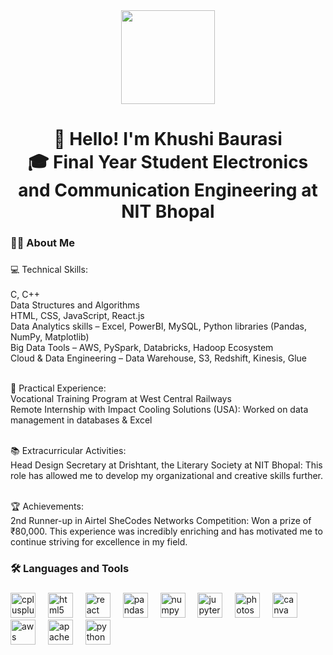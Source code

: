 <div align="center">
  <img height="150" src="https://media.giphy.com/media/YonLG8vVHqSowKfTt4/giphy.gif?cid=ecf05e47o50m40zza67fuk7xvpacy4u5f4hxluaiyakk651q&ep=v1_gifs_search&rid=giphy.gif&ct=g"  />
</div>

###

<h1 align="center">👋 Hello! I'm Khushi Baurasi<br>🎓 Final Year Student Electronics and Communication Engineering at NIT Bhopal</h1>

###

<h3 align="left">👩‍💻  About Me</h3>

###

<p align="left">💻 Technical Skills:<br><br>
C, C++<br>
Data Structures and Algorithms<br>
HTML, CSS, JavaScript, React.js<br>
Data Analytics skills – Excel, PowerBI, MySQL, Python libraries (Pandas, NumPy, Matplotlib)<br>
Big Data Tools – AWS, PySpark, Databricks, Hadoop Ecosystem<br>
Cloud & Data Engineering – Data Warehouse, S3, Redshift, Kinesis, Glue<br><br>

🔧 Practical Experience:<br>
Vocational Training Program at West Central Railways<br>
Remote Internship with Impact Cooling Solutions (USA): Worked on data management in databases & Excel<br><br>

📚 Extracurricular Activities:<br>
Head Design Secretary at Drishtant, the Literary Society at NIT Bhopal: This role has allowed me to develop my organizational and creative skills further.<br><br>

🏆 Achievements:<br>
2nd Runner-up in Airtel SheCodes Networks Competition: Won a prize of ₹80,000. This experience was incredibly enriching and has motivated me to continue striving for excellence in my field.</p>

###

<h3 align="left">🛠 Languages and Tools</h3>

###

<div align="left">
  <img src="https://cdn.jsdelivr.net/gh/devicons/devicon/icons/cplusplus/cplusplus-original.svg" height="40" alt="cplusplus logo" />
  <img width="12" />
  <img src="https://cdn.jsdelivr.net/gh/devicons/devicon/icons/html5/html5-original.svg" height="40" alt="html5 logo" />
  <img width="12" />
  <img src="https://cdn.jsdelivr.net/gh/devicons/devicon/icons/react/react-original.svg" height="40" alt="react logo" />
  <img width="12" />
  <img src="https://cdn.jsdelivr.net/gh/devicons/devicon/icons/pandas/pandas-original.svg" height="40" alt="pandas logo" />
  <img width="12" />
  <img src="https://cdn.jsdelivr.net/gh/devicons/devicon/icons/numpy/numpy-original.svg" height="40" alt="numpy logo" />
  <img width="12" />
  <img src="https://cdn.jsdelivr.net/gh/devicons/devicon/icons/jupyter/jupyter-original.svg" height="40" alt="jupyter logo" />
  <img width="12" />
  <img src="https://cdn.jsdelivr.net/gh/devicons/devicon/icons/photoshop/photoshop-plain.svg" height="40" alt="photoshop logo" />
  <img width="12" />
  <img src="https://cdn.jsdelivr.net/gh/devicons/devicon/icons/canva/canva-original.svg" height="40" alt="canva logo" />
  <img width="12" />
  <img src="https://cdn.jsdelivr.net/gh/devicons/devicon/icons/amazonwebservices/amazonwebservices-original.svg" height="40" alt="aws logo" />
  <img width="12" />
  <img src="https://cdn.jsdelivr.net/gh/devicons/devicon/icons/apache/apache-original.svg" height="40" alt="apache logo" />
  <img width="12" />
  <img src="https://cdn.jsdelivr.net/gh/devicons/devicon/icons/python/python-original.svg" height="40" alt="python logo" />
</div>

###

<!---
KhushiBaurasi/KhushiBaurasi is a ✨ special ✨ repository because its `README.md` (this file) appears on your GitHub profile.
You can click the Preview link to take a look at your changes.
--->
